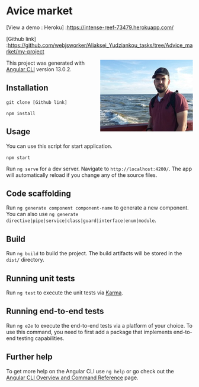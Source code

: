 # Avice market

[View a demo : Heroku]
:https://intense-reef-73479.herokuapp.com/

[Github link]
:https://github.com/webjsworker/Aliaksei_Yudziankou_tasks/tree/Advice_market/my-project

<img align="right"  src="/main.jpg">

This project was generated with [Angular CLI](https://github.com/angular/angular-cli) version 13.0.2.

## Installation
```
git clone [Github link]
```
```
npm install 
```

## Usage
You can use this script for start application. 
```
npm start  
```

Run `ng serve` for a dev server. Navigate to `http://localhost:4200/`. The app will automatically reload if you change any of the source files.


## Code scaffolding

Run `ng generate component component-name` to generate a new component. You can also use `ng generate directive|pipe|service|class|guard|interface|enum|module`.

## Build

Run `ng build` to build the project. The build artifacts will be stored in the `dist/` directory.

## Running unit tests

Run `ng test` to execute the unit tests via [Karma](https://karma-runner.github.io).

## Running end-to-end tests

Run `ng e2e` to execute the end-to-end tests via a platform of your choice. To use this command, you need to first add a package that implements end-to-end testing capabilities.

## Further help

To get more help on the Angular CLI use `ng help` or go check out the [Angular CLI Overview and Command Reference](https://angular.io/cli) page.
